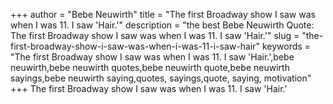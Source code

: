 +++
author = "Bebe Neuwirth"
title = "The first Broadway show I saw was when I was 11. I saw 'Hair.'"
description = "the best Bebe Neuwirth Quote: The first Broadway show I saw was when I was 11. I saw 'Hair.'"
slug = "the-first-broadway-show-i-saw-was-when-i-was-11-i-saw-hair"
keywords = "The first Broadway show I saw was when I was 11. I saw 'Hair.',bebe neuwirth,bebe neuwirth quotes,bebe neuwirth quote,bebe neuwirth sayings,bebe neuwirth saying,quotes, sayings,quote, saying, motivation"
+++
The first Broadway show I saw was when I was 11. I saw 'Hair.'
